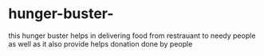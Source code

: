 # hunger-buster-
this hunger buster  helps in delivering food from restrauant to needy people  as well as it also provide helps  donation done by people
